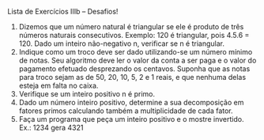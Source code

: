 Lista de Exercícios IIIb – Desafios!

1. Dizemos que um número natural é triangular se ele é produto de três números naturais
consecutivos. Exemplo: 120 é triangular, pois 4.5.6 = 120. Dado um inteiro não-negativo n,
verificar se n é triangular.
2. Indique como um troco deve ser dado utilizando-se um número mínimo de notas. Seu
algoritmo deve ler o valor da conta a ser paga e o valor do pagamento efetuado desprezando
os centavos. Suponha que as notas para troco sejam as de 50, 20, 10, 5, 2 e 1 reais, e que
nenhuma delas esteja em falta no caixa.
3. Verifique se um inteiro positivo n é primo.
4. Dado um número inteiro positivo, determine a sua decomposição em fatores primos
calculando também a multiplicidade de cada fator.
5. Faça um programa que peça um inteiro positivo e o mostre invertido. Ex.: 1234 gera 4321
